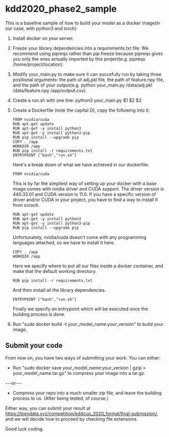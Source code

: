 # kdd2020_phase2_sample

This is a baseline sample of how to build your model as a docker image(in our case, with python3 and torch):

1. Install docker on your server.

2. Freeze your library dependencies into a requirements.txt file. We recommend using pipreqs rather than pip freeze because pipreqs gives you only the ones actually imported by this project(e.g. pipreqs /home/project/location).

3. Modify your_main.py to make sure it can succefully run by taking three positional arguments: the path of adj.pkl file, the path of feature.npy file, and the path of your output(e.g. python your_main.py /data/adj.pkl /data/feature.npy /app/output.csv).

4. Create a run.sh with one line: python3 your_main.py $1 $2 $3

5. Create a Dockerfile (note the capital D), copy the following into it:

       FROM nvidia/cuda
       RUN apt-get update
       RUN apt-get -y install python3
       RUN apt-get -y install python3-pip
       RUN pip install --upgrade pip
       COPY . /app
       WORKDIR /app
       RUN pip install -r requirements.txt
       ENTRYPOINT ["bash","run.sh"]
    
   Here's a break down of what we have achieved in our dockerfile:
   
       FROM nvidia/cuda
       
   This is by far the simpliest way of setting up your docker with a base image comes with nvidia driver and CUDA support. 
   The driver version is 440.33.01 and CUDA version is 11.0. 
   If you have a specific version of driver and/or CUDA in your project, you have to find a way to install it from scrach.
   
       RUN apt-get update
       RUN apt-get -y install python3
       RUN apt-get -y install python3-pip
       RUN pip install --upgrade pip
       
   Unfortunately, nvidia/cuda doesn't come with any programming languages attached, so we have to install it here.
   
       COPY . /app
       WORKDIR /app
       
   Here we specify where to put all our files inside a docker container, and make that the default working directory.
   
       RUN pip install -r requirements.txt
       
   And then install all the library dependencies.
   
       ENTRYPOINT ["bash","run.sh"]
       
   Finally we specify an entrypoint which will be executed once the building process is done.
   
    
6. Run "sudo docker build -t your_model_name:your_version" to build your image.

## Submit your code

From now on, you have two ways of submitting your work. You can either:

* Run "sudo docker save your_model_name:your_version | gzip > your_model_name.tar.gz" to compress your image into a tar.gz.

---or---

* Compress your repo into a much smaller zip file, and leave the building process to us. (After being tested, of course.)

Either way, you can submit your result at https://biendata.xyz/competition/kddcup_2020_formal/final-submission/, and we will decide how to proceed by checking file extensions.

Good luck coding.
